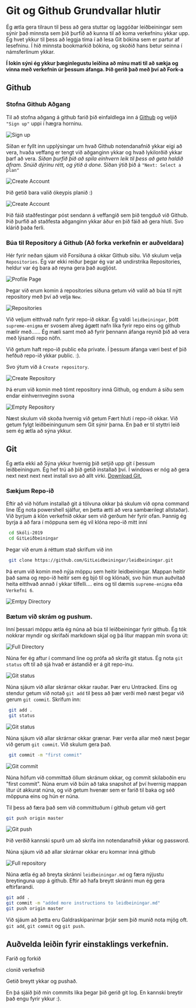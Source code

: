 # Git og Github Grundvallar hlutir

Ég ætla gera tilraun til þess að gera stuttar og laggóðar leiðbeiningar sem sýnir það minnsta sem þið þurfið að kunna til að koma verkefninu ykkar upp. Ég hvet ykkur til þess að leggja tíma í að lesa Git bókina sem er partur af lesefninu. Í hið minnsta bookmarkið bókina, og skoðið hans betur seinna í námsferlinum ykkar.

**Í lokin sýni ég ykkur þæginlegustu leiðina að mínu mati til að sækja og vinna með verkefnin úr þessum áfanga. Þið gerið það með því að Fork-a**

## Github

### Stofna Github Aðgang

Til að stofna aðgang á github farið þið einfaldlega inn á [Github](https://github.com/) og veljið `"Sign up"` uppi í hægra horninu.

![Sign up](/sign-up.png)

Síðan er fyllt inn upplýsingar um hvað Github notendanafnið ykkar eigi að vera, hvaða veffang er tengt við aðganginn ykkar og hvað lykilorðið ykkar þarf að vera. *Síðan þurfið þið að spila einhvern leik til þess að geta haldið áfram. Snúið dýrinu rétt, og ýtið á done.* Síðan ýtið þið á `"Next: Select a plan"`

![Create Account](/create-account.png)

Þið getið bara valið ókeypis planið :)

![Create Account](/choose-plan.png)

Þið fáið staðfestingar póst sendann á veffangið sem þið tengduð við Github. Þið þurfið að staðfesta aðganginn ykkar áður en þið fáið að gera hluti. Svo klárið þaða ferli.

### Búa til Repository á Github (Að forka verkefnin er auðveldara)

Hér fyrir neðan sjáum við Forsíðuna á okkar Github síðu. Við skulum velja `Repositories`. Ég var ekki reiður þegar ég var að undirstrika Repositories, heldur var ég bara að reyna gera það augljóst.

![Profile Page](/profile-page.png)

Þegar við erum komin á repositories síðuna getum við valið að búa til nýtt repository með því að velja `New`.

![Repositories](/repositories.png)

Við veljum eitthvað nafn fyrir repo-ið okkar. Ég valdi `leidbeiningar`, þótt `supreme-enigma` er svosem alveg ágætt nafn líka fyrir repo eins og github mælir með...... Ég mæli samt með að fyrir þennann áfanga reynið þið að vera með lýsandi repo nöfn.

Við getum haft repo-ið public eða private. Í þessum áfanga væri best ef þið hefðuð repo-ið ykkar public. :).

Svo ýtum við á `Create repository`.

![Create Repository](/create-repository.png)

Þá erum við komin með tómt repository inná Github, og endum á síðu sem endar einhvernveginn svona

![Empty Repository](/empty-repository.png)

Næst skulum við skoða hvernig við getum Fært hluti í repo-ið okkar. Við getum fylgt leiðbeiningunum sem Git sýnir þarna. En það er til styttri leið sem ég ætla að sýna ykkur.  

## Git

Ég ætla ekki að Sýna ykkur hvernig þið setjið upp git í þessum leiðbeiningum. Ég hef trú að þið getið installað því. Í windows er nóg að gera next next next next install svo að allt virki. [Download Git.](https://git-scm.com/download/)

### Sækjum Repo-ið

Eftir að við höfum installað git á tölvuna okkar þá skulum við opna command line (Ég nota powershell sjálfur, en þetta ætti að vera sambærilegt allstaðar). Við byrjum á klón verkefnið okkar sem við gerðum hér fyrir ofan. Þannig ég byrja á að fara í möppuna sem ég vil klóna repo-ið mitt inní

```sh
 cd Skóli-2019
 cd GitLeiðbeiningar
 ```
Þegar við erum á réttum stað skrifum við inn
```sh
 git clone https://github.com/GitLeidbeiningar/leidbeiningar.git
 ```

Þá erum við komin með nýja möppu sem heitir leidbeiningar. Mappan heitir það sama og repo-ið heitir sem ég bjó til og klónaði, svo hún mun auðvitað heita eitthvað annað í ykkar tilfelli.... eins og til dæmis `supreme-enigma` eða `Verkefni 6`.

![Emtpy Directory](/empty-directory-repository.png)

### Bætum við skrám og pushum.

Inní þessari möppu ætla ég núna að búa til leiðbeiningar fyrir github. Ég tók nokkrar myndir og skrifaði markdown skjal og þá lítur mappan mín svona út:

![Full Directory](/full-directory-repository.png)

Núna fer ég aftur í command line og prófa að skrifa git status. Ég nota `git status` oft til að sjá hvað er ástandið er á git repo-inu.

![Git status](/git-status-1.png)

Núna sjáum við allar skrárnar okkar rauðar. Þær eru Untracked. Eins og stendur getum við notað `git add` til þess að þær verði með næst þegar við gerum `git commit`. Skrifum inn:

```sh
 git add .
 git status
 ```

![Git status](/git-status-2.png)

Núna sjáum við allar skrárnar okkar grænar. Þær verða allar með næst þegar við gerum `git commit`. Við skulum gera það.

```sh
 git commit -m "first commit"
 ```

 ![Git commit](/git-commit.png)

 Núna höfum við committað öllum skránum okkar, og commit skilaboðin eru "first commit". Núna erum við búin að taka snapshot af því hvernig mappan lítur út akkurat núna, og við getum hvenær sem er farið til baka og séð möppuna eins og hún er núna.

 Til þess að færa það sem við committuðum í github getum við gert

 ```sh
 git push origin master
 ```

 ![Git push](/git-push.png)

 Þið verðið kannski spurð um að skrifa inn notendanafnið ykkar og password.

 Núna sjáum við að allar skrárnar okkar eru komnar inná github

  ![Full repository](/full-repository.png)

Núna ætla ég að breyta skránni `leidbeiningar.md` og færa nýjustu breytinguna upp á github. Eftir að hafa breytt skránni mun ég gera eftirfarandi.

```sh
git add .
git commit -m "added more instructions to leidbeiningar.md"
git push origin master
```

Við sjáum að þetta eru Galdraskipanirnar þrjár sem þið munið nota mjög oft. `git add`, `git commit` og `git push`.

## Auðvelda leiðin fyrir einstaklings verkefnin.

Farið og forkið

clonið verkefnið

Getið breytt ykkar og pushað.

En þá sjáið þið mín commits líka þegar þið gerið git log. En kannski breytir það engu fyrir ykkur :).